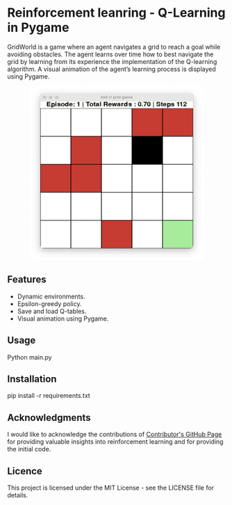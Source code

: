 # Reinforcement leanring - Q-Learning in Pygame 

GridWorld is a game where an agent navigates a grid to reach a goal while avoiding obstacles. The agent learns over time how to best navigate the grid by learning from its experience the implementation of the Q-learning algorithm. A visual animation of the agent’s learning process is displayed using Pygame.

<!-- ![Example Image](images/grid_game.png) -->
<div style="text-align: center;">
<img src="images/grid_game.png" alt="Alt text"  width="400" height="400" />
</div>


## Features
 - Dynamic environments.
 - Epsilon-greedy policy.
 - Save and load Q-tables.
 - Visual animation using Pygame.

## Usage 
Python main.py

## Installation 
pip install -r requirements.txt

## Acknowledgments

I would like to acknowledge the contributions of [Contributor's GitHub Page](https://github.com/cristianleoo/Reinforcement-Learning.git) for providing valuable insights into reinforcement learning and for providing the initial code.

## Licence 
This project is licensed under the MIT License - see the LICENSE file for details.
